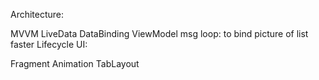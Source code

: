 Architecture:

MVVM
LiveData
DataBinding
ViewModel
msg loop: to bind picture of list faster
Lifecycle
UI:

Fragment
Animation
TabLayout
